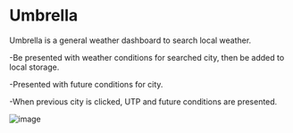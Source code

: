 # Umbrella

Umbrella is a general weather dashboard to search local weather.

-Be presented with weather conditions for searched city, then be added to local storage.

-Presented with future conditions for city.

-When previous city is clicked, UTP and future conditions are presented.



![image](https://user-images.githubusercontent.com/98835210/163062042-7d21bed9-0f6f-4021-9453-a22c00506303.png)
